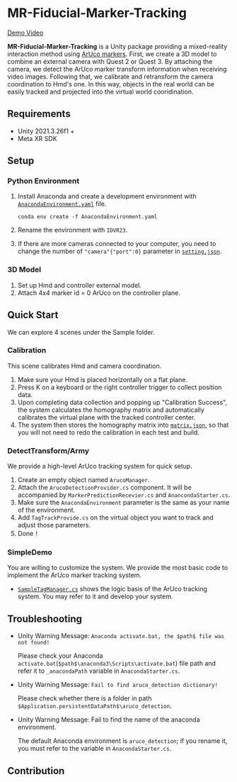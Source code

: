 # MR-Fiducial-Marker-Tracking

[Demo Video]()

**MR-Fiducial-Marker-Tracking** is a Unity package providing a mixed-reality interaction method using [ArUco markers](https://docs.opencv.org/5.x/d5/dae/tutorial_aruco_detection.html). First, we create a 3D model to combine an external camera with Quest 2 or Quest 3. By attaching the camera, we detect the ArUco marker transform information when receiving video images. Following that, we calibrate and retransform the camera coordination to Hmd's one. In this way, objects in the real world can be easily tracked and projected into the virtual world cooridination.


## Requirements
+ Unity 2021.3.26f1 +
+ Meta XR SDK
## Setup

### Python Environment

1. Install Anaconda and create a development environment with [`AnacondaEnvironment.yaml`](https://github.com/wujoe0415/MR-Fiducial-Marker-Tracking/tree/main/MarkerDetectionServer) file.

   `conda env create -f AnacondaEnvironment.yaml`

2. Rename the environment with `IDVR23`.

3. If there are more cameras connected to your computer, you need to change the number of `"camera"{"port":0}` parameter in [`setting.json`](https://github.com/wujoe0415/MR-Fiducial-Marker-Tracking/blob/main/Assets/Resources/aruco_detection/setting.json).

### 3D Model

1. Set up Hmd and controller external model.
2. Attach 4x4 marker id = 0 ArUco on the controller plane.

## Quick Start

We can explore 4 scenes under the Sample folder.

### Calibration

This scene calibrates Hmd and camera coordination. 

1. Make sure your Hmd is placed horizontally on a flat plane.
2. Press K on a keyboard or the right controller trigger to collect position data. 
3. Upon completing data collection and popping up "Calibration Success", the system calculates the homography matrix and automatically calibrates the virtual plane with the tracked controller center.
4. The system then stores the homography matrix into [`matrix.json`](https://github.com/wujoe0415/MR-Fiducial-Marker-Tracking/blob/main/Assets/Marker-Detection/matrix.json), so that you will not need to redo the calibration in each test and build.

### DetectTransform/Army

We provide a high-level ArUco tracking system for quick setup.

1. Create an empty object named `ArucoManager`.
2. Attach the `ArucoDetectionProvider.cs` component. It will be accompanied by `MarkerPredictionRecevier.cs` and `AnancondaStarter.cs`.
3. Make sure the `AnacondaEnvironment` parameter is the same as your name of the environment.
4. Add `TagTrackProvide.cs` on the virtual object you want to track and adjust those parameters.
5. Done！

### SimpleDemo

You are willing to customize the system. We provide the most basic code to implement the ArUco marker tracking system.

+ [`SampleTagManager.cs`](https://github.com/wujoe0415/MR-Fiducial-Marker-Tracking/blob/main/Assets/Marker-Detection/Sample/SimpleDemo/Scripts/SampleTagManager.cs) shows the logic basis of the ArUco tracking system. You may refer to it and develop your system. 

## Troubleshooting

+ Unity Warning Message: `Anaconda activate.bat, the $path$ file was not found!`

  Please check your Anaconda `activate.bat`(`$path$\anaconda3\Scripts\activate.bat`) file path and refer it to  `_anacondaPath` variable in `AnacondaStarter.cs`.

+ Unity Warning Message: `Fail to find aruco_detection dictionary!`

  Please check whether there is a folder in path  `$Application.persistentDataPath$\aruco_detection`.

+ Unity Warning Message: Fail to find the name of the anaconda environment.
  
  The default Anaconda environment is `aruco_detection`; if you rename it, you must refer to the variable in `AnacondaStarter.cs`.
  

## Contribution

